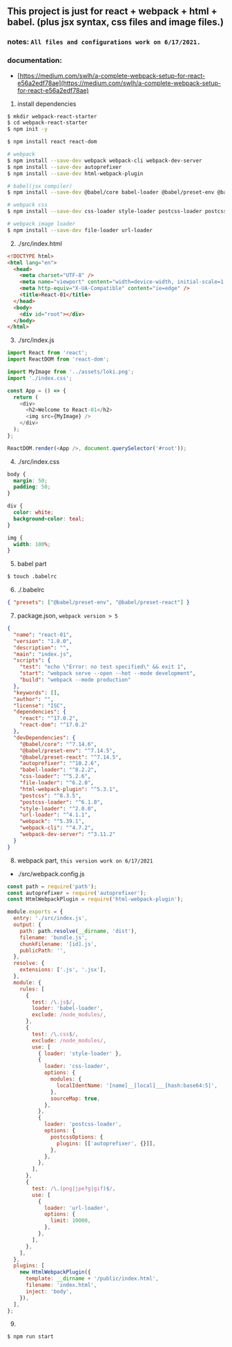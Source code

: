 ## This project is just for react + webpack + html + babel. (plus jsx syntax, css files and image files.)

### notes: `All files and configurations work on 6/17/2021.`

### documentation:
  - [https://medium.com/swlh/a-complete-webpack-setup-for-react-e56a2edf78ae](https://medium.com/swlh/a-complete-webpack-setup-for-react-e56a2edf78ae)

1. install dependencies

```bash
$ mkdir webpack-react-starter
$ cd webpack-react-starter
$ npm init -y

$ npm install react react-dom

# webpack
$ npm install --save-dev webpack webpack-cli webpack-dev-server
$ npm install --save-dev autoprefixer
$ npm install --save-dev html-webpack-plugin

# babel(jsx compiler)
$ npm install --save-dev @babel/core babel-loader @babel/preset-env @babel/preset-react

# webpack css
$ npm install --save-dev css-loader style-loader postcss-loader postcss --save-dev

# webpack image loader
$ npm install --save-dev file-loader url-loader
```

2. ./src/index.html

```html
<!DOCTYPE html>
<html lang="en">
  <head>
    <meta charset="UTF-8" />
    <meta name="viewport" content="width=device-width, initial-scale=1.0" />
    <meta http-equiv="X-UA-Compatible" content="ie=edge" />
    <title>React-01</title>
  </head>
  <body>
    <div id="root"></div>
  </body>
</html>
```

3. ./src/index.js

```js
import React from 'react';
import ReactDOM from 'react-dom';

import MyImage from '../assets/loki.png';
import './index.css';

const App = () => {
  return (
    <div>
      <h2>Welcome to React-01</h2>
      <img src={MyImage} />
    </div>
  );
};

ReactDOM.render(<App />, document.querySelector('#root'));
```

4. ./src/index.css

```css
body {
  margin: 50;
  padding: 50;
}

div {
  color: white;
  background-color: teal;
}

img {
  width: 100%;
}
```

5. babel part

```bash
$ touch .babelrc
```

6. ./.babelrc

```json
{ "presets": ["@babel/preset-env", "@babel/preset-react"] }
```

7. package.json, `webpack version > 5`

```json
{
  "name": "react-01",
  "version": "1.0.0",
  "description": "",
  "main": "index.js",
  "scripts": {
    "test": "echo \"Error: no test specified\" && exit 1",
    "start": "webpack serve --open --hot --mode development",
    "build": "webpack --mode production"
  },
  "keywords": [],
  "author": "",
  "license": "ISC",
  "dependencies": {
    "react": "^17.0.2",
    "react-dom": "^17.0.2"
  },
  "devDependencies": {
    "@babel/core": "^7.14.6",
    "@babel/preset-env": "^7.14.5",
    "@babel/preset-react": "^7.14.5",
    "autoprefixer": "^10.2.6",
    "babel-loader": "^8.2.2",
    "css-loader": "^5.2.6",
    "file-loader": "^6.2.0",
    "html-webpack-plugin": "^5.3.1",
    "postcss": "^8.3.5",
    "postcss-loader": "^6.1.0",
    "style-loader": "^2.0.0",
    "url-loader": "^4.1.1",
    "webpack": "^5.39.1",
    "webpack-cli": "^4.7.2",
    "webpack-dev-server": "^3.11.2"
  }
}
```

8. webpack part, `this version work on 6/17/2021`

- ./src/webpack.config.js

```js
const path = require('path');
const autoprefixer = require('autoprefixer');
const HtmlWebpackPlugin = require('html-webpack-plugin');

module.exports = {
  entry: './src/index.js',
  output: {
    path: path.resolve(__dirname, 'dist'),
    filename: 'bundle.js',
    chunkFilename: '[id].js',
    publicPath: '',
  },
  resolve: {
    extensions: ['.js', '.jsx'],
  },
  module: {
    rules: [
      {
        test: /\.js$/,
        loader: 'babel-loader',
        exclude: /node_modules/,
      },
      {
        test: /\.css$/,
        exclude: /node_modules/,
        use: [
          { loader: 'style-loader' },
          {
            loader: 'css-loader',
            options: {
              modules: {
                localIdentName: '[name]__[local]___[hash:base64:5]',
              },
              sourceMap: true,
            },
          },
          {
            loader: 'postcss-loader',
            options: {
              postcssOptions: {
                plugins: [['autoprefixer', {}]],
              },
            },
          },
        ],
      },
      {
        test: /\.(png|jpe?g|gif)$/,
        use: [
          {
            loader: 'url-loader',
            options: {
              limit: 10000,
            },
          },
        ],
      },
    ],
  },
  plugins: [
    new HtmlWebpackPlugin({
      template: __dirname + '/public/index.html',
      filename: 'index.html',
      inject: 'body',
    }),
  ],
};
```

9.

```bash
$ npm run start
```
